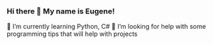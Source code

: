 ### Hi there 👋 My name is Eugene!
🌱 I’m currently learning Python, C#
🤔 I’m looking for help with some programming tips that will help with projects
<!--
**EugeneTheBraixen/EugeneTheBraixen** is a ✨ _special_ ✨ repository because its `README.md` (this file) appears on your GitHub profile.

Here are some ideas to get you started:

- 🔭 I’m currently working on ...
- 🌱 I’m currently learning ...
- 👯 I’m looking to collaborate on ...
- 🤔 I’m looking for help with ...
- 💬 Ask me about ...
- 📫 How to reach me: ...
- 😄 Pronouns: ...
- ⚡ Fun fact: ...
-->
